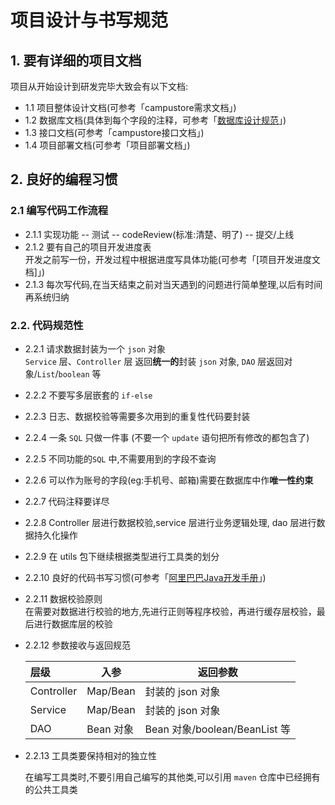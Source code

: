# 项目设计与书写规范  



## 1. 要有详细的项目文档  
项目从开始设计到研发完毕大致会有以下文档:  
- 1.1 项目整体设计文档(可参考「campustore需求文档」)  
- 1.2 数据库文档(具体到每个字段的注释，可参考「[数据库设计规范](https://github.com/Flying9001/Notes/blob/df86689900c3619d8e447ff12826ef3e5d915478/sql/%E6%95%B0%E6%8D%AE%E5%BA%93%E8%AE%BE%E8%AE%A1%E8%A7%84%E8%8C%83.md "https://github.com/Flying9001/Notes/blob/df86689900c3619d8e447ff12826ef3e5d915478/sql/%E6%95%B0%E6%8D%AE%E5%BA%93%E8%AE%BE%E8%AE%A1%E8%A7%84%E8%8C%83.md")」)  
- 1.3 接口文档(可参考「campustore接口文档」)  
- 1.4 项目部署文档(可参考「项目部署文档」)  
  
    
## 2. 良好的编程习惯  

### 2.1 编写代码工作流程  

- 2.1.1 实现功能 -- 测试 -- codeReview(标准:清楚、明了)  -- 提交/上线  
- 2.1.2 要有自己的项目开发进度表  
    开发之前写一份，开发过程中根据进度写具体功能(可参考「[项目开发进度文档]」)  
- 2.1.3 每次写代码,在当天结束之前对当天遇到的问题进行简单整理,以后有时间再系统归纳  

### 2.2. 代码规范性

- 2.2.1 请求数据封装为一个 `json` 对象  
  `Service` 层、`Controller` 层 返回**统一的**封装 `json` 对象, `DAO` 层返回对象/`List`/`boolean` 等  

- 2.2.2 不要写多层嵌套的 `if-else`  

- 2.2.3 日志、数据校验等需要多次用到的重复性代码要封装  

- 2.2.4 一条 `SQL` 只做一件事 (不要一个 `update` 语句把所有修改的都包含了)  

- 2.2.5 不同功能的`SQL` 中,不需要用到的字段不查询  

- 2.2.6 可以作为账号的字段(eg:手机号、邮箱)需要在数据库中作**唯一性约束**  

- 2.2.7 代码注释要详尽  

- 2.2.8 Controller 层进行数据校验,service 层进行业务逻辑处理, dao 层进行数据持久化操作 

- 2.2.9 在 utils 包下继续根据类型进行工具类的划分  

- 2.2.10 良好的代码书写习惯(可参考「[阿里巴巴Java开发手册](https://github.com/alibaba/p3c "https://github.com/alibaba/p3c")」)  

- 2.2.11 数据校验原则  
    在需要对数据进行校验的地方,先进行正则等程序校验，再进行缓存层校验，最后进行数据库层的校验  

- 2.2.12 参数接收与返回规范  

    | 层级       | 入参      | 返回参数                      |
    | :--------- | --------- | ----------------------------- |
    | Controller | Map/Bean  | 封装的 json 对象              |
    | Service    | Map/Bean  | 封装的 json 对象              |
    | DAO        | Bean 对象 | Bean 对象/boolean/BeanList 等 |

- 2.2.13 工具类要保持相对的独立性  

    在编写工具类时,不要引用自己编写的其他类,可以引用 `maven` 仓库中已经拥有的公共工具类  





